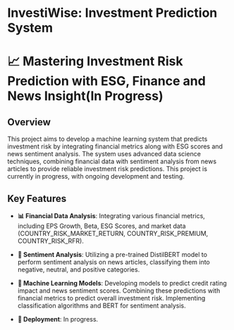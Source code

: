 #   InvestiWise: Investment Prediction System
# 📈 Mastering Investment Risk Prediction with ESG, Finance and News Insight(In Progress)

## Overview

This project aims to develop a machine learning system that predicts investment risk by integrating financial metrics along with ESG scores and news sentiment analysis. The system uses advanced data science techniques, combining financial data with sentiment analysis from news articles to provide reliable investment risk predictions. This project is currently in progress, with ongoing development and testing.

## Key Features

- **📊 Financial Data Analysis**: Integrating various financial metrics, including EPS Growth, Beta, ESG Scores, and market data (COUNTRY_RISK_MARKET_RETURN, COUNTRY_RISK_PREMIUM, COUNTRY_RISK_RFR).
  
- **📰 Sentiment Analysis**: Utilizing a pre-trained DistilBERT model to perform sentiment analysis on news articles, classifying them into negative, neutral, and positive categories.
  
- **🤖 Machine Learning Models**: Developing models to predict credit rating impact and news sentiment scores. Combining these predictions with financial metrics to predict overall investment risk. Implementing classification algorithms and BERT for sentiment analysis.

- **🚀 Deployment**: In progress.




